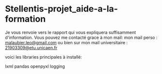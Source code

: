 # Stellentis-projet_aide-a-la-formation

Je vous renvoie vers le rapport qui vous expliquera suffisamment d'information. 
Vous pouvez me contacté grace à mon mail:
mon mail perso : malaubier.leo@gmail.com
ou bien sur mon mail universitaire : 21903309@etu.unicaen.fr

voici les libraries principales à installé:

lxml
pandas
openpyxl
logging
